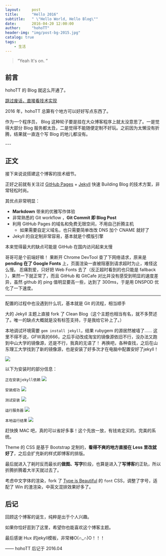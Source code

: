 ```yaml
---
layout:     post
title:      "Hello 2016"
subtitle:   " \"Hello World, Hello Blog\""
date:       2016-04-20 12:00:00
author:     "hohoTT"
header-img: "img/post-bg-2015.jpg"
catalog: true
tags:
    - 生活
---
```


> “Yeah It's on. ”


## 前言

hohoTT 的 Blog 就这么开通了。

[跳过废话，直接看技术实现 ](#build)



2016 年，hohoTT 总算有个地方可以好好写点东西了。


作为一个程序员， Blog 这种轮子要是挂在大众博客程序上就太没意思了。一是觉得大部分 Blog 服务都太丑，二是觉得不能随便定制不好玩。之前因为太懒没有折腾，结果就一直连个写 Blog 的地儿都没有。


<p id = "build"></p>
---

## 正文

接下来说说搭建这个博客的技术细节。

正好之前就有关注过 [GitHub Pages](https://pages.github.com/) + [Jekyll](http://jekyllrb.com/) 快速 Building Blog 的技术方案，非常轻松时尚。

其优点非常明显：

* **Markdown** 带来的优雅写作体验
* 非常熟悉的 Git workflow ，**Git Commit 即 Blog Post**
* 利用 GitHub Pages 的域名和免费无限空间，不用自己折腾主机
	* 如果需要自定义域名，也只需要简单改改 DNS 加个 CNAME 就好了
* Jekyll 的自定制非常容易，基本就是个模版引擎

本来觉得最大的缺点可能是 GitHub 在国内访问起来太慢

哥哥可是个前端好嘛！ 果断开 Chrome DevTool 查了下网络请求，原来是 **pending 在了 Google Fonts** 上，页面渲染一直被阻塞到请求超时为止，难怪这么慢。
忍痛割爱，只好把 Web Fonts 去了（反正超时看到的也只能是 fallback ），果然一下就正常了，而且 GitHub 和 GitCafe 对比并没有感受到明显的速度差异，虽然 github 的 ping 值明显要高一些，达到了 300ms，于是用 DNSPOD 优化了一下速度。

---

配置的过程中也没遇到什么坑，基本就是 Git 的流程，相当顺手

大的 Jekyll 主题上直接 fork 了 Clean Blog（这个主题也相当有名，就不多赘述了。唯一的缺点大概就是没有标签支持，于是我给它补上了。）

本地调试环境需要 `gem install jekyll`，结果 rubygem 的源居然被墙了……
这里不得不说，GFW真的666，之后手动改成淘宝的镜像源依旧不行，没办法又跑到中山大学的镜像源，还是不行，我真的无语了！
再换吧，各种查找，之后在山东理工大学找到了新的镜像源，也是安装了好多次才在电脑中配置安好了jekyll！

![](http://www.hohott.wang/img/404-bg.jpg)

以下为安装时的部分信息：

`正在安装jekyll依赖`
![](http://www.hohott.wang/img/install_message/installing.png)

`安装成功`
![](http://www.hohott.wang/img/install_message/install_success.png)

`测试安装`
![](http://www.hohott.wang/img/install_message/install_test.png)

`运行服务器`
![](http://www.hohott.wang/img/install_message/server_start.png)

`本地运行结果`
![](http://www.hohott.wang/img/install_message/run.png)



赶快换 MAC 吧，真的可以省好多事！这个先放一放，有钱肯定买的。完美的系统。

Theme 的 CSS 是基于 Bootstrap 定制的，**看得不爽的地方直接在 Less 里改就好了**，之后会扩充新的样式即博客的排版。

最后就进入了耗时反而最长的**做图、写字**阶段，也算是进入了**写博客**的正轨，所以折腾折腾着大半天就过去了。

考虑中文字体的渲染，fork 了 [Type is Beautiful](http://www.typeisbeautiful.com/) 的 `font` CSS，调整了字号，适配了 Win 的渣渲染，中英文混排效果好多了。

## 后记

回顾这个博客的诞生，纯粹是出于个人兴趣。

如果你恰好逛到了这里，希望你也能喜欢这个博客主题。

最后感谢 Hux 的jekyll模板，非常棒O(∩_∩)O！！！

—— hohoTT 后记于 2016.04


